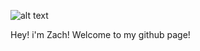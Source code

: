 ![alt text](https://zfauser.github.io/assets/ZF.png)

Hey! i'm Zach! Welcome to my github page!
<!---
Zfauser/Zfauser is a ✨ special ✨ repository because its `README.md` (this file) appears on your GitHub profile.
You can click the Preview link to take a look at your changes.
--->

